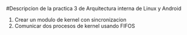 #Descripcion de la practica 3 de Arquitectura interna de Linux y Android
1. Crear un modulo de kernel con sincronizacion
2. Comunicar dos procesos de kernel usando FIFOS
